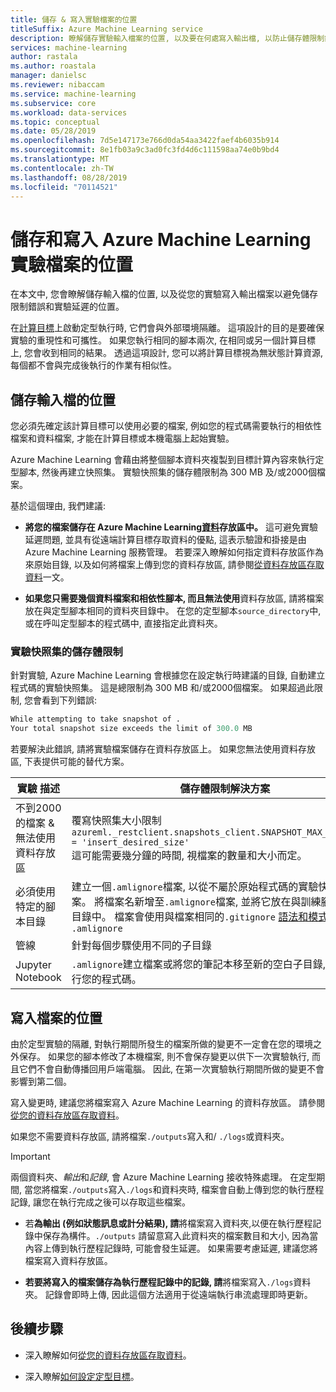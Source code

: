 ```yaml
---
title: 儲存 & 寫入實驗檔案的位置
titleSuffix: Azure Machine Learning service
description: 瞭解儲存實驗輸入檔案的位置, 以及要在何處寫入輸出檔, 以防止儲存體限制錯誤和實驗延遲。
services: machine-learning
author: rastala
ms.author: roastala
manager: danielsc
ms.reviewer: nibaccam
ms.service: machine-learning
ms.subservice: core
ms.workload: data-services
ms.topic: conceptual
ms.date: 05/28/2019
ms.openlocfilehash: 7d5e147173e766d0da54aa3422faef4b6035b914
ms.sourcegitcommit: 8e1fb03a9c3ad0fc3fd4d6c111598aa74e0b9bd4
ms.translationtype: MT
ms.contentlocale: zh-TW
ms.lasthandoff: 08/28/2019
ms.locfileid: "70114521"
---
```

# <a name="where-to-save-and-write-files-for-azure-machine-learning-experiments"></a>儲存和寫入 Azure Machine Learning 實驗檔案的位置

在本文中, 您會瞭解儲存輸入檔的位置, 以及從您的實驗寫入輸出檔案以避免儲存限制錯誤和實驗延遲的位置。

在[計算目標](how-to-set-up-training-targets.md)上啟動定型執行時, 它們會與外部環境隔離。 這項設計的目的是要確保實驗的重現性和可攜性。 如果您執行相同的腳本兩次, 在相同或另一個計算目標上, 您會收到相同的結果。 透過這項設計, 您可以將計算目標視為無狀態計算資源, 每個都不會與完成後執行的作業有相似性。

## <a name="where-to-save-input-files"></a>儲存輸入檔的位置

您必須先確定該計算目標可以使用必要的檔案, 例如您的程式碼需要執行的相依性檔案和資料檔案, 才能在計算目標或本機電腦上起始實驗。

Azure Machine Learning 會藉由將整個腳本資料夾複製到目標計算內容來執行定型腳本, 然後再建立快照集。 實驗快照集的儲存體限制為 300 MB 及/或2000個檔案。

基於這個理由, 我們建議:

* **將您的檔案儲存在 Azure Machine Learning[資料](https://docs.microsoft.com/python/api/azureml-core/azureml.data?view=azure-ml-py)存放區中。** 這可避免實驗延遲問題, 並具有從遠端計算目標存取資料的優點, 這表示驗證和掛接是由 Azure Machine Learning 服務管理。 若要深入瞭解如何指定資料存放區作為來原始目錄, 以及如何將檔案上傳到您的資料存放區, 請參閱[從資料存放區存取資料](how-to-access-data.md)一文。

* **如果您只需要幾個資料檔案和相依性腳本, 而且無法使用**資料存放區, 請將檔案放在與定型腳本相同的資料夾目錄中。 在您的定型腳本`source_directory`中, 或在呼叫定型腳本的程式碼中, 直接指定此資料夾。

<a name="limits"></a>

### <a name="storage-limits-of-experiment-snapshots"></a>實驗快照集的儲存體限制

針對實驗, Azure Machine Learning 會根據您在設定執行時建議的目錄, 自動建立程式碼的實驗快照集。 這是總限制為 300 MB 和/或2000個檔案。 如果超過此限制, 您會看到下列錯誤:

```Python
While attempting to take snapshot of .
Your total snapshot size exceeds the limit of 300.0 MB
```

若要解決此錯誤, 請將實驗檔案儲存在資料存放區上。 如果您無法使用資料存放區, 下表提供可能的替代方案。

實驗&nbsp;描述|儲存體限制解決方案
---|---
不到2000的檔案 & 無法使用資料存放區| 覆寫快照集大小限制 <br> `azureml._restclient.snapshots_client.SNAPSHOT_MAX_SIZE_BYTES = 'insert_desired_size'`<br> 這可能需要幾分鐘的時間, 視檔案的數量和大小而定。
必須使用特定的腳本目錄| 建立一個`.amlignore`檔案, 以從不屬於原始程式碼的實驗快照集排除檔案。 將檔案名新增至`.amlignore`檔案, 並將它放在與訓練腳本相同的目錄中。 檔案會使用與檔案相同的`.gitignore` [語法和模式。](https://git-scm.com/docs/gitignore) `.amlignore`
管線|針對每個步驟使用不同的子目錄
Jupyter Notebook| `.amlignore`建立檔案或將您的筆記本移至新的空白子目錄, 然後再次執行您的程式碼。

## <a name="where-to-write-files"></a>寫入檔案的位置

由於定型實驗的隔離, 對執行期間所發生的檔案所做的變更不一定會在您的環境之外保存。 如果您的腳本修改了本機檔案, 則不會保存變更以供下一次實驗執行, 而且它們不會自動傳播回用戶端電腦。 因此, 在第一次實驗執行期間所做的變更不會影響到第二個。

寫入變更時, 建議您將檔案寫入 Azure Machine Learning 的資料存放區。 請參閱[從您的資料存放區存取資料](how-to-access-data.md)。

如果您不需要資料存放區, 請將檔案`./outputs`寫入和/ `./logs`或資料夾。

>[!Important]
> 兩個資料夾、*輸出*和*記錄*, 會 Azure Machine Learning 接收特殊處理。 在定型期間, 當您將檔案`./outputs`寫入`./logs`和資料夾時, 檔案會自動上傳到您的執行歷程記錄, 讓您在執行完成之後可以存取這些檔案。

* 若**為輸出 (例如狀態訊息或計分結果), 請**將檔案寫入資料夾,以便在執行歷程記錄中保存為構件。`./outputs` 請留意寫入此資料夾的檔案數目和大小, 因為當內容上傳到執行歷程記錄時, 可能會發生延遲。 如果需要考慮延遲, 建議您將檔案寫入資料存放區。

* **若要將寫入的檔案儲存為執行歷程記錄中的記錄, 請**將檔案寫入`./logs`資料夾。 記錄會即時上傳, 因此這個方法適用于從遠端執行串流處理即時更新。

## <a name="next-steps"></a>後續步驟

* 深入瞭解如何[從您的資料存放區存取資料](how-to-access-data.md)。

* 深入瞭解[如何設定定型目標](how-to-set-up-training-targets.md)。
